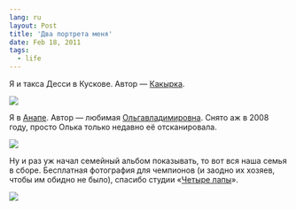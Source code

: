 ```yaml
---
lang: ru
layout: Post
title: 'Два портрета меня'
date: Feb 18, 2011
tags:
  - life
---
```


Я и такса Десси в Кускове. Автор — [Какырка](http://kakirka.livejournal.com/).

![](/images/blog/me-abstract.jpg)

<!--more-->

Я в [Анапе](http://morning.photos/albums/anapa). Автор — любимая [Ольгавладимировна](http://airve.livejournal.com/). Снято аж в 2008 году, просто Олька только недавно её отсканировала.

![](/images/blog/me-normal.jpg)

Ну и раз уж начал семейный альбом показывать, то вот вся наша семья в сборе. Бесплатная фотография для чемпионов (и заодно их хозяев, чтобы им обидно не было), спасибо студии «[Четыре лапы](http://4legs.ru/)».

![](/images/blog/our-family.jpg)
